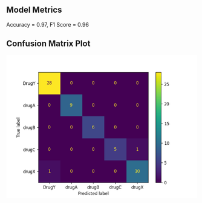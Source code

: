 ## Model Metrics

Accuracy = 0.97, F1 Score = 0.96
## Confusion Matrix Plot
![Confusion Matrix](./Results/model_results.png)
